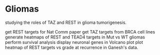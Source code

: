 # Gliomas
studying the roles of TAZ and REST in glioma tumorigenesis.

get REST targets for Nat Comm paper
get TAZ targets from BRCA cell lines
generate heatmaps of REST and TEAD4 targets in Mut vs WT gliomas
perform survival analysis
display neuronal genes in Volcano plot
plot heatmap of REST targets vs grade at recurrence in Ganesh's data.
